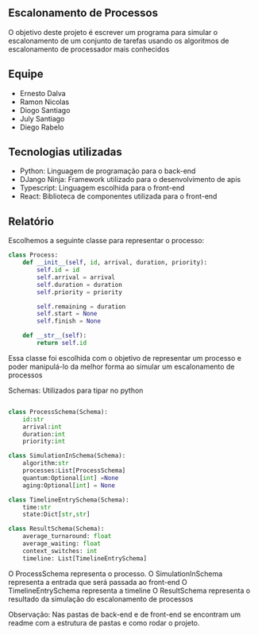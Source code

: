 ## Escalonamento de Processos

O objetivo deste projeto é escrever um programa para simular o escalonamento de um conjunto
de tarefas usando os algoritmos de escalonamento de processador mais conhecidos

## Equipe

- Ernesto Dalva
- Ramon Nicolas
- Diogo Santiago
- July Santiago
- Diego Rabelo

## Tecnologias utilizadas

- Python: Linguagem de programação para o back-end
- DJango Ninja: Framework utilizado para o desenvolvimento de apis
- Typescript: Linguagem escolhida para o front-end
- React: Biblioteca de componentes utilizada para o front-end

## Relatório

Escolhemos a seguinte classe para representar o processo:

```python
class Process:
    def __init__(self, id, arrival, duration, priority):
        self.id = id
        self.arrival = arrival
        self.duration = duration
        self.priority = priority

        self.remaining = duration
        self.start = None
        self.finish = None

    def __str__(self):
        return self.id
```

Essa classe foi escolhida com o objetivo de representar um processo
e poder manipulá-lo da melhor forma ao simular um escalonamento de processos

Schemas:
Utilizados para tipar no python

```python

class ProcessSchema(Schema):
    id:str
    arrival:int
    duration:int
    priority:int

class SimulationInSchema(Schema):
    algorithm:str
    processes:List[ProcessSchema]
    quantum:Optional[int] =None
    aging:Optional[int] = None

class TimelineEntrySchema(Schema):
    time:str
    state:Dict[str,str]

class ResultSchema(Schema):
    average_turnaround: float
    average_waiting: float
    context_switches: int
    timeline: List[TimelineEntrySchema]
```

O ProcessSchema representa o processo.
O SimulationInSchema representa a entrada que será passada ao front-end
O TimelineEntrySchema representa a timeline
O ResultSchema representa o resultado da simulação do escalonamento de processos

Observação: Nas pastas de back-end e de front-end se encontram um readme com a estrutura de pastas
e como rodar o projeto.
